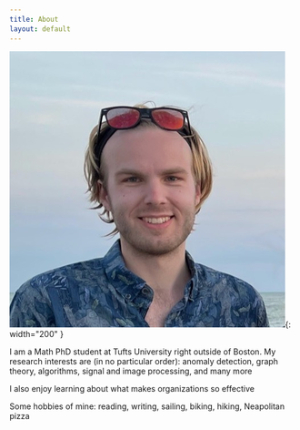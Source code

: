 ```yaml
---
title: About
layout: default
---
```


![Picture of me](/assets/me.jpeg){: width="200" }

I am a Math PhD student at Tufts University right outside of Boston. My research interests are (in no particular order): anomaly detection, graph theory, algorithms, signal and image processing, and many more

I also enjoy learning about what makes organizations so effective

Some hobbies of mine: reading, writing, sailing, biking, hiking, Neapolitan pizza 